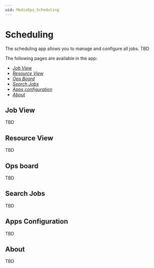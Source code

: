 ```yaml
---
uid: MediaOps_Scheduling
---
```


# Scheduling

The scheduling app allows you to manage and configure all jobs. TBD

The following pages are available in the app:

- [*Job View*](#job-view)
- [*Resource View*](#resource-view)
- [*Ops Board*](#ops-board)
- [*Search Jobs*](#search-jobs)
- [*Apps configuration*](#apps-configuration)
- [*About*](#about)

## Job View

TBD

## Resource View

TBD

## Ops board

TBD

## Search Jobs

TBD

## Apps Configuration

TBD

## About

TBD
